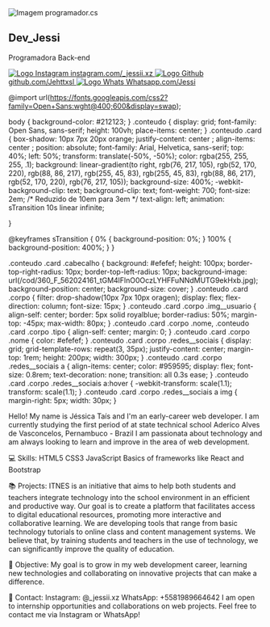 <!DOCTYPE html>
<html lang="pt-BR">

<head>
   <meta charset="UTF-8">
   <title>Card de Usuário - @Jehttxsl</title>
   <link rel="stylesheet" href="./style.css">

</head>

<body>
   <div class="conteudo">
      <article class="card">
         <section class="cabecalho"></section>
         <section class="corpo">
            <img src="background.png" alt="Imagem programador.cs"
               class="img__usuario" />
            <h2 class="nome">Dev_Jessi</h2>
            <p class="tipo">Programadora Back-end</p>
            <section class="redes__sociais">
               <a href="https://www.instagram.com/_jessii.xz?igsh=ODZ1Znlsd2dyMHg2">
                  <img src="https://img.icons8.com/3d-fluency/344/instagram-new.png" alt="Logo Instagram" />
                  instagram.com/_jessii.xz
               </a>
               <a href="https://github.com/Jehttxsl">
                  <img src="https://img.icons8.com/3d-fluency/344/github.png" alt="Logo Github" />
                  github.com/Jehttxsl
               </a>
               <a href="https://wa.me/+5581989664642?text=Ol%C3%A1%2C%20tudo%20bem%3F
" target="_blank">
                  <img src="https://img.icons8.com/?size=100&id=16713&format=png&color=000000" alt="Logo Whats" />
                  Whatsapp.com/Jessi
               </a>
            </section>
         </section>
      </article>
   </div>
</body>

</html>

@import url(https://fonts.googleapis.com/css2?family=Open+Sans:wght@400;600&display=swap);

body {
  background-color: #212123;
}
.conteudo {
  display: grid;
  font-family: Open Sans, sans-serif;
  height: 100vh;
  place-items: center;
}
.conteudo .card {
  box-shadow: 10px 7px 20px orange;
  justify-content: center ;
  align-items: center ;
  position: absolute;
  font-family: Arial, Helvetica, sans-serif;
  top: 40%;
  left: 50%;
  transform: translate(-50%, -50%);
  color: rgba(255, 255, 255, .1);
  background: linear-gradient(to right,
      rgb(76, 217, 105),
      rgb(52, 170, 220),
      rgb(88, 86, 217),
      rgb(255, 45, 83),
      rgb(255, 45, 83),
      rgb(88, 86, 217),
      rgb(52, 170, 220),
      rgb(76, 217, 105));
  background-size: 400%;
  -webkit-background-clip: text;
  background-clip: text;
  font-weight: 700;
  font-size: 2em; /* Reduzido de 10em para 3em */
  text-align: left;
  animation: sTransition 10s linear infinite;
  
}

@keyframes sTransition {
  0% {
    background-position: 0%;
  }
  100% {
    background-position: 400%;
  }
}

  

.conteudo .card .cabecalho {
  background: #efefef;
  height: 100px;
  border-top-right-radius: 10px;
  border-top-left-radius: 10px;
  background-image: url(/cod/360_F_562024161_tGM4lFlnO0OczLYHFFuNNdMUTG9ekHxb.jpg);
  background-position: center;
  background-size: cover;
}
.conteudo .card .corpo {
  filter: drop-shadow(10px 7px 10px oragen);
  display: flex;
  flex-direction: column;
  font-size: 15px;
}
.conteudo .card .corpo .img__usuario {
  align-self: center;
  border: 5px solid royalblue;
  border-radius: 50%;
  margin-top: -45px;
  max-width: 80px;
}
.conteudo .card .corpo .nome,
.conteudo .card .corpo .tipo {
  align-self: center;
  margin: 0;
}
.conteudo .card .corpo .nome {
  color: #efefef;
}
.conteudo .card .corpo .redes__sociais {
  display: grid;
  grid-template-rows: repeat(3, 35px);
  justify-content: center;
  margin-top: 1rem;
  height: 200px;
  width: 300px;
}
.conteudo .card .corpo .redes__sociais a {
  align-items: center;
  color: #959595;
  display: flex;
  font-size: 0.8rem;
  text-decoration: none;
  transition: all 0.3s ease;
}
.conteudo .card .corpo .redes__sociais a:hover {
  -webkit-transform: scale(1.1);
  transform: scale(1.1);
}
.conteudo .card .corpo .redes__sociais a img {
  margin-right: 5px;
  width: 30px;
}

Hello! My name is Jéssica Taís and I'm an early-career web developer.
I am currently studying the first period of at state technical school Aderico Alves de Vasconcelos, Pernambuco - Brazil
I am passionata about technology and am always looking to learn and improve in the area of ​​web development. 

💻 Skills: 
HTML5 
CSS3
JavaScript 
Basics of frameworks like React and Bootstrap 

📚 Projects:
 ITNES is an initiative that aims to help both students and teachers integrate technology into the school environment in an efficient and productive way. Our goal is to create a platform that facilitates access to digital educational resources, promoting more interactive and collaborative learning. We are developing tools that range from basic technology tutorials to online class and content management systems. We believe that, by training students and teachers in the use of technology, we can significantly improve the quality of education.
 
🌟 Objective: 
My goal is to grow in my web development career, learning new technologies and collaborating on innovative projects that can make a difference. 

📱 Contact:
Instagram: @_jessii.xz
WhatsApp: +5581989664642
I am open to internship opportunities and collaborations on web projects. Feel free to contact me via Instagram or WhatsApp!
